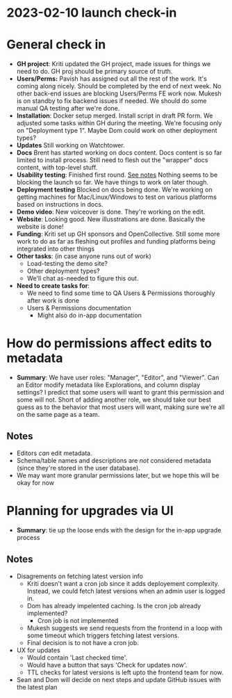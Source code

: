 # 2023-02-10 launch check-in

# General check in
- **GH project**: Kriti updated the GH project, made issues for things we need to do. GH proj should be primary source of truth.
- **Users/Perms:** Pavish has assigned out all the rest of the work. It's coming along nicely. Should be completed by the end of next week. No other back-end issues are blocking Users/Perms FE work now. Mukesh is on standby to fix backend issues if needed. We should do some manual QA testing after we're done.
- **Installation**: Docker setup merged. Install script in draft PR form. We adjusted some tasks within GH during the meeting. We're focusing only on "Deployment type 1". Maybe Dom could work on other deployment types?
- **Updates** Still working on Watchtower.
- **Docs** Brent has started working on docs content. Docs content is so far limited to install process. Still need to flesh out the "wrapper" docs content, with top-level stuff.
- **Usability testing**: Finished first round. [See notes](https://hackmd.io/isRhxp4fQoKHaJ457r1FOg) Nothing seems to be blocking the launch so far. We have things to work on later though. 
- **Deployment testing** Blocked on docs being done. We're working on getting machines for Mac/Linux/Windows to test on various platforms based on instructions in docs.
- **Demo video**: New voiceover is done. They're working on the edit.
- **Website**: Looking good. New illusstrations are done. Basically the website is done!
- **Funding**: Kriti set up GH sponsors and OpenCollective. Still some more work to do as far as fleshing out profiles and funding platforms being integrated into other things
- **Other tasks**: (in case anyone runs out of work)
    - Load-testing the demo site?
    - Other deployment types?
    - We'll chat as-needed to figure this out.
- **Need to create tasks for**:
    - We need to find some time to QA Users & Permissions thoroughly after work is done
    - Users & Permissions documentation
        - Might also do in-app documentation

# How do permissions affect edits to metadata
- **Summary**: We have user roles: "Manager", "Editor", and "Viewer". Can an Editor modify metadata like Explorations, and column display settings? I predict that some users will want to grant this permission and some will not. Short of adding another role, we should take our best guess as to the behavior that most users will want, making sure we're all on the same page as a team.

## Notes
- Editors _can_ edit metadata. 
- Schema/table names and descriptions are _not_ considered metadata (since they're stored in the user database).
- We may want more granular permissions later, but we hope this will be okay for now

# Planning for upgrades via UI
- **Summary**: tie up the loose ends with the design for the in-app upgrade process

## Notes
- Disagrements on fetching latest version info
    - Kriti doesn't want a cron job since it adds deployement complexity. Instead, we could fetch latest versions when an admin user is logged in.
    - Dom has already impelented caching. Is the cron job already implemented?
        - Cron job is not implemented
    - Mukesh suggests we send requests from the frontend in a loop with some timeout which triggers fetching latest versions.
    - Final decision is to not have a cron job.
- UX for updates
    - Would contain 'Last checked time'.
    - Would have a button that says 'Check for updates now'.
    - TTL checks for latest versions is left upto the frontend team for now.
- Sean and Dom will decide on next steps and update GitHub issues with the latest plan